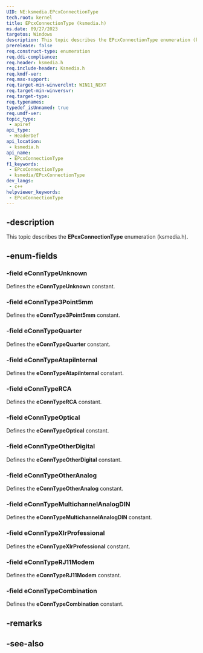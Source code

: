 ```yaml
---
UID: NE:ksmedia.EPcxConnectionType
tech.root: kernel
title: EPcxConnectionType (ksmedia.h)
ms.date: 09/27/2023
targetos: Windows
description: This topic describes the EPcxConnectionType enumeration (ksmedia.h).
prerelease: false
req.construct-type: enumeration
req.ddi-compliance: 
req.header: ksmedia.h
req.include-header: Ksmedia.h
req.kmdf-ver: 
req.max-support: 
req.target-min-winverclnt: WIN11_NEXT
req.target-min-winversvr: 
req.target-type: 
req.typenames: 
typedef_isUnnamed: true
req.umdf-ver: 
topic_type:
 - apiref
api_type:
 - HeaderDef
api_location:
 - ksmedia.h
api_name:
 - EPcxConnectionType
f1_keywords:
 - EPcxConnectionType
 - ksmedia/EPcxConnectionType
dev_langs:
 - c++
helpviewer_keywords:
 - EPcxConnectionType
---
```


## -description

This topic describes the **EPcxConnectionType** enumeration (ksmedia.h).

## -enum-fields

### -field eConnTypeUnknown

Defines the **eConnTypeUnknown** constant.

### -field eConnType3Point5mm

Defines the **eConnType3Point5mm** constant.

### -field eConnTypeQuarter

Defines the **eConnTypeQuarter** constant.

### -field eConnTypeAtapiInternal

Defines the **eConnTypeAtapiInternal** constant.

### -field eConnTypeRCA

Defines the **eConnTypeRCA** constant.

### -field eConnTypeOptical

Defines the **eConnTypeOptical** constant.

### -field eConnTypeOtherDigital

Defines the **eConnTypeOtherDigital** constant.

### -field eConnTypeOtherAnalog

Defines the **eConnTypeOtherAnalog** constant.

### -field eConnTypeMultichannelAnalogDIN

Defines the **eConnTypeMultichannelAnalogDIN** constant.

### -field eConnTypeXlrProfessional

Defines the **eConnTypeXlrProfessional** constant.

### -field eConnTypeRJ11Modem

Defines the **eConnTypeRJ11Modem** constant.

### -field eConnTypeCombination

Defines the **eConnTypeCombination** constant.

## -remarks

## -see-also
